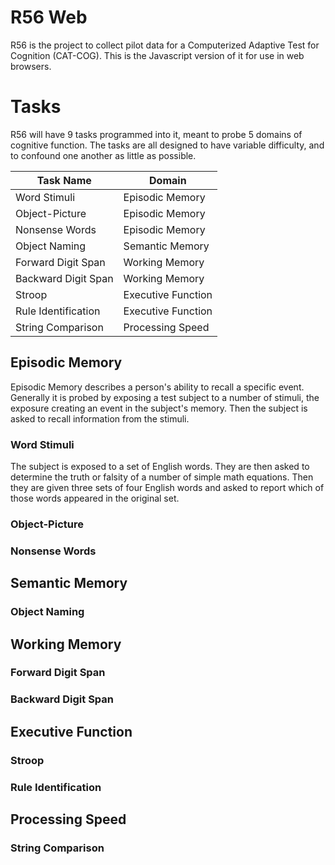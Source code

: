 # R56 Web

R56 is the project to collect pilot data for a Computerized Adaptive Test for Cognition (CAT-COG). This is the Javascript version of it for use in web browsers. 

# Tasks

R56 will have 9 tasks programmed into it, meant to probe 5 domains of cognitive function. The tasks are all designed to have variable difficulty, and to confound one another as little as possible.

<center>

| Task Name | Domain |
|-----------|--------|
|Word Stimuli|Episodic Memory|
|Object-Picture|Episodic Memory|
|Nonsense Words|Episodic Memory|
|Object Naming| Semantic Memory|
|Forward Digit Span|Working Memory|
|Backward Digit Span|Working Memory|
|Stroop|Executive Function|
|Rule Identification| Executive Function|
|String Comparison| Processing Speed|

</center>

## Episodic Memory

Episodic Memory describes a person's ability to recall a specific event. Generally it is probed by exposing a test subject to a number of stimuli, the exposure creating an event in the subject's memory. Then the subject is asked to recall information from the stimuli.

### Word Stimuli 

The subject is exposed to a set of English words. They are then asked to determine the truth or falsity of a number of simple math equations. Then they are given three sets of four English words and asked to report which of those words appeared in the original set.

### Object-Picture

### Nonsense Words

## Semantic Memory

### Object Naming

## Working Memory

### Forward Digit Span

### Backward Digit Span

## Executive Function

### Stroop

### Rule Identification

## Processing Speed

### String Comparison
